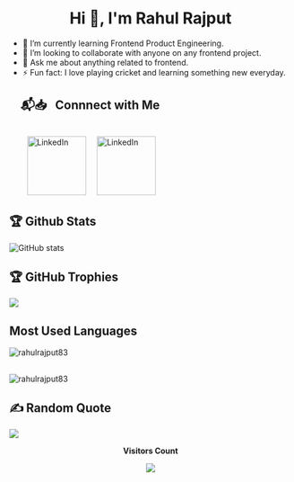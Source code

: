 <!--### Hi there 👋-->

<!--
**rahulrajput83/rahulrajput83** is a ✨ _special_ ✨ repository because its `README.md` (this file) appears on your GitHub profile.

Here are some ideas to get you started:

- 🔭 I’m currently working on ...
- 🌱 I’m currently learning ...
- 👯 I’m looking to collaborate on ...
- 🤔 I’m looking for help with ...
- 💬 Ask me about ...
- 📫 How to reach me: ...
- 😄 Pronouns: ...
- ⚡ Fun fact: ...
-->

<h1 align="center">Hi 👋, I'm Rahul Rajput</h1>

<!--
**rahulrajput83/rahulrajput83** is a ✨ _special_ ✨ repository because its `README.md` (this file) appears on your GitHub profile.
-->

- 🌱 I’m currently learning Frontend Product Engineering.
- 👯 I’m looking to collaborate with anyone on any frontend project.
- 💬 Ask me about anything related to frontend.
- ⚡ Fun fact: I love playing cricket and learning something new everyday.


## &nbsp; &nbsp; 📬📥 &nbsp; Connnect with Me
<br/>
&nbsp; &nbsp; &nbsp; &nbsp; <a href="https://www.linkedin.com/in/rahulrajput83/" target='_blank'><img width="105px" alt="LinkedIn" src="https://img.shields.io/badge/LinkedIn%20-%230077B5.svg?&style=flat&logo=linkedin&logoColor=white&color=blueviolet" /></a> &nbsp;&nbsp;&nbsp;
<a href="https://www.linkedin.com/in/rahulrajput83/" target='_blank'><img width="105px" alt="LinkedIn" src="https://img.shields.io/badge/Instagram-E4405F?style=for-the-badge&logo=instagram&logoColor=white&color=blueviolet" /></a>



## 🏆 Github Stats
![GitHub stats](https://github-readme-stats.vercel.app/api?username=rahulrajput83&show_icons=true&count_private=true&&theme=highcontrast)


## 🏆 GitHub Trophies
![](https://github-profile-trophy.vercel.app/?username=rahulrajput83&theme=highcontrast&no-frame=false&no-bg=false&margin-w=4)

## Most Used Languages
<p><img align="center" src="https://github-readme-stats.vercel.app/api/top-langs?username=rahulrajput83&show_icons=true&locale=en&layout=compact&&theme=highcontrast" alt="rahulrajput83" /></p>

## 
<span><img align="center" src="https://github-readme-streak-stats.herokuapp.com/?user=rahulrajput83&theme=highcontrast" alt="rahulrajput83" /></span>

## ✍️ Random Quote
![](https://quotes-github-readme.vercel.app/api?type=horizontal&theme=highcontrast)


<div align="center">
 <b style = {font-weight: 600}>Visitors Count</b>

<p align="center"><img align="center" src="https://profile-counter.glitch.me/{rahulrajput83}/count.svg" /></p> 
<br>
</div>
 
